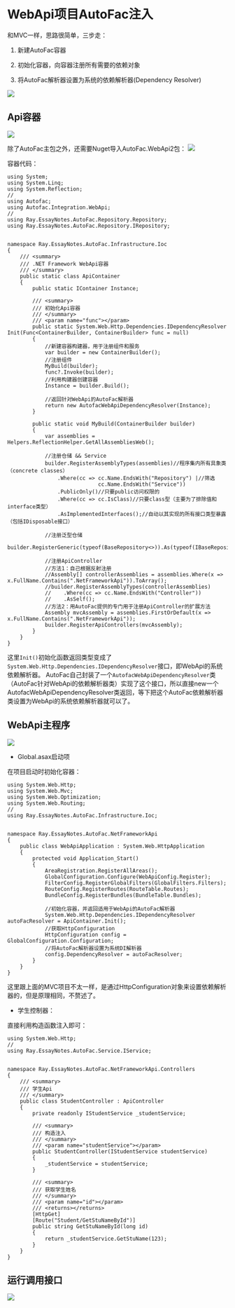 # WebApi项目AutoFac注入

和MVC一样，思路很简单，三步走：

1. 新建AutoFac容器

2. 初始化容器，向容器注册所有需要的依赖对象

3. 将AutoFac解析器设置为系统的依赖解析器(Dependency Resolver)

![](https://img2018.cnblogs.com/blog/1327955/201907/1327955-20190718091300869-1144735536.png)


## Api容器

![](https://img2018.cnblogs.com/blog/1327955/201907/1327955-20190718091022261-1466945712.png)

除了AutoFac主包之外，还需要Nuget导入AutoFac.WebApi2包：
![](https://img2018.cnblogs.com/blog/1327955/201907/1327955-20190718091043426-2052719268.png)


容器代码：
```
using System;
using System.Linq;
using System.Reflection;
//
using Autofac;
using Autofac.Integration.WebApi;
//
using Ray.EssayNotes.AutoFac.Repository.Repository;
using Ray.EssayNotes.AutoFac.Repository.IRepository;


namespace Ray.EssayNotes.AutoFac.Infrastructure.Ioc
{
    /// <summary>
    /// .NET Framework WebApi容器
    /// </summary>
    public static class ApiContainer
    {
        public static IContainer Instance;

        /// <summary>
        /// 初始化Api容器
        /// </summary>
        /// <param name="func"></param>
        public static System.Web.Http.Dependencies.IDependencyResolver Init(Func<ContainerBuilder, ContainerBuilder> func = null)
        {
            //新建容器构建器，用于注册组件和服务
            var builder = new ContainerBuilder();
            //注册组件
            MyBuild(builder);
            func?.Invoke(builder);
            //利用构建器创建容器
            Instance = builder.Build();

            //返回针对WebApi的AutoFac解析器
            return new AutofacWebApiDependencyResolver(Instance);
        }

        public static void MyBuild(ContainerBuilder builder)
        {
            var assemblies = Helpers.ReflectionHelper.GetAllAssembliesWeb();

            //注册仓储 && Service
            builder.RegisterAssemblyTypes(assemblies)//程序集内所有具象类（concrete classes）
                .Where(cc => cc.Name.EndsWith("Repository") |//筛选
                             cc.Name.EndsWith("Service"))
                .PublicOnly()//只要public访问权限的
                .Where(cc => cc.IsClass)//只要class型（主要为了排除值和interface类型）
                .AsImplementedInterfaces();//自动以其实现的所有接口类型暴露（包括IDisposable接口）

            //注册泛型仓储
            builder.RegisterGeneric(typeof(BaseRepository<>)).As(typeof(IBaseRepository<>));

            //注册ApiController
            //方法1：自己根据反射注册
            //Assembly[] controllerAssemblies = assemblies.Where(x => x.FullName.Contains(".NetFrameworkApi")).ToArray();
            //builder.RegisterAssemblyTypes(controllerAssemblies)
            //    .Where(cc => cc.Name.EndsWith("Controller"))
            //    .AsSelf();
            //方法2：用AutoFac提供的专门用于注册ApiController的扩展方法
            Assembly mvcAssembly = assemblies.FirstOrDefault(x => x.FullName.Contains(".NetFrameworkApi"));
            builder.RegisterApiControllers(mvcAssembly);
        }
    }
}

```

这里`Init()`初始化函数返回类型变成了`System.Web.Http.Dependencies.IDependencyResolver`接口，即WebApi的系统依赖解析器。
AutoFac自己封装了一个`AutofacWebApiDependencyResolver`类（AutoFac针对WebApi的依赖解析器类）实现了这个接口，所以直接new一个AutofacWebApiDependencyResolver类返回，等下把这个AutoFac依赖解析器类设置为WebApi的系统依赖解析器就可以了。

## WebApi主程序

![](https://img2018.cnblogs.com/blog/1327955/201907/1327955-20190712180702034-2023605459.png)

* Global.asax启动项

在项目启动时初始化容器：

```
using System.Web.Http;
using System.Web.Mvc;
using System.Web.Optimization;
using System.Web.Routing;
//
using Ray.EssayNotes.AutoFac.Infrastructure.Ioc;


namespace Ray.EssayNotes.AutoFac.NetFrameworkApi
{
    public class WebApiApplication : System.Web.HttpApplication
    {
        protected void Application_Start()
        {
            AreaRegistration.RegisterAllAreas();
            GlobalConfiguration.Configure(WebApiConfig.Register);
            FilterConfig.RegisterGlobalFilters(GlobalFilters.Filters);
            RouteConfig.RegisterRoutes(RouteTable.Routes);
            BundleConfig.RegisterBundles(BundleTable.Bundles);

            //初始化容器，并返回适用于WebApi的AutoFac解析器
            System.Web.Http.Dependencies.IDependencyResolver autoFacResolver = ApiContainer.Init();
            //获取HttpConfiguration
            HttpConfiguration config = GlobalConfiguration.Configuration;
            //将AutoFac解析器设置为系统DI解析器
            config.DependencyResolver = autoFacResolver;
        }
    }
}

```
这里跟上面的MVC项目不太一样，是通过HttpConfiguration对象来设置依赖解析器的，但是原理相同，不赘述了。

* 学生控制器：

直接利用构造函数注入即可：
```
using System.Web.Http;
//
using Ray.EssayNotes.AutoFac.Service.IService;


namespace Ray.EssayNotes.AutoFac.NetFrameworkApi.Controllers
{
    /// <summary>
    /// 学生Api
    /// </summary>
    public class StudentController : ApiController
    {
        private readonly IStudentService _studentService;

        /// <summary>
        /// 构造注入
        /// </summary>
        /// <param name="studentService"></param>
        public StudentController(IStudentService studentService)
        {
            _studentService = studentService;
        }

        /// <summary>
        /// 获取学生姓名
        /// </summary>
        /// <param name="id"></param>
        /// <returns></returns>
        [HttpGet]
        [Route("Student/GetStuNameById")]
        public string GetStuNameById(long id)
        {
            return _studentService.GetStuName(123);
        }
    }
}
```

## 运行调用接口

![](https://img2018.cnblogs.com/blog/1327955/201907/1327955-20190718092628101-1028611826.png)


